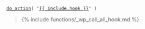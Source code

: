 <p><code><a href="https://developer.wordpress.org/reference/functions/do_action/">do_action</a>( '<a href="https://developer.wordpress.org/reference/hooks/{{ include.hook }}/">{{ include.hook }}</a>' )</code></p>

<blockquote>

{% include functions/_wp_call_all_hook.md %}

</blockquote>